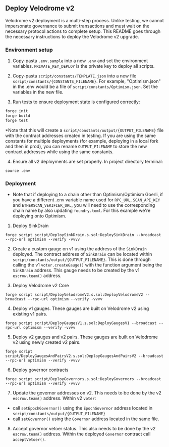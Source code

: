 ## Deploy Velodrome v2

Velodrome v2 deployment is a multi-step process.  Unlike testing, we cannot impersonate governance to submit transactions and must wait on the necessary protocol actions to complete setup.  This README goes through the necessary instructions to deploy the Velodrome v2 upgrade.

### Environment setup
1. Copy-pasta `.env.sample` into a new `.env` and set the environment variables. `PRIVATE_KEY_DEPLOY` is the private key to deploy all scripts.
2. Copy-pasta `script/constants/TEMPLATE.json` into a new file `script/constants/{CONSTANTS_FILENAME}`. For example, "Optimism.json" in the .env would be a file of `script/constants/Optimism.json`.  Set the variables in the new file.

3. Run tests to ensure deployment state is configured correctly:
```ml
forge init
forge build
forge test
```

*Note that this will create a `script/constants/output/{OUTPUT_FILENAME}` file with the contract addresses created in testing.  If you are using the same constants for multiple deployments (for example, deploying in a local fork and then in prod), you can rename `OUTPUT_FILENAME` to store the new contract addresses while using the same constants.

4. Ensure all v2 deployments are set properly. In project directory terminal:
```
source .env
```

### Deployment
- Note that if deploying to a chain other than Optimism/Optimism Goerli, if you have a different .env variable name used for `RPC_URL`, `SCAN_API_KEY` and `ETHERSCAN_VERIFIER_URL`, you will need to use the corresponding chain name by also updating `foundry.toml`.  For this example we're deploying onto Optimism.

1. Deploy SinkDrain
```
forge script script/DeploySinkDrain.s.sol:DeploySinkDrain --broadcast --rpc-url optimism --verify -vvvv
```

2. Create a custom gauge on v1 using the address of the `SinkDrain` deployed.  The contract address of `SinkDrain` can be located within `script/constants/output/{OUTPUT_FILENAME}`.  This is done through calling the v1 `voter.createGauge()` with the function argument being the `SinkDrain` address.  This gauge needs to be created by the v1 `escrow.team()` address.

3. Deploy Velodrome v2 Core
```
forge script script/DeployVelodromeV2.s.sol:DeployVelodromeV2 --broadcast --rpc-url optimism --verify -vvvv
```

4. Deploy v1 gauges.  These gauges are built on Velodrome v2 using existing v1 pairs.
```
forge script script/DeployGaugesV1.s.sol:DeployGaugesV1 --broadcast --rpc-url optimism --verify -vvvv
```

5. Deploy v2 gauges and v2 pairs.  These gauges are built on Velodrome v2 using newly created v2 pairs.
```
forge script script/DeployGaugesAndPairsV2.s.sol:DeployGaugesAndPairsV2 --broadcast --rpc-url optimism --verify -vvvv
```

6. Deploy governor contracts
```
forge script script/DeployGovernors.s.sol:DeployGovernors --broadcast --rpc-url optimism --verify -vvvv
```
7.  Update the governor addresses on v2.  This needs to be done by the v2 `escrow.team()` address.  Within v2 `voter`:
 - call `setEpochGovernor()` using the `EpochGovernor` address located in `script/constants/output/{OUTPUT_FILENAME}`
 - call `setGovernor()` using the `Governor` address located in the same file.

8. Accept governor vetoer status.  This also needs to be done by the v2 `escrow.team()` address.  Within the deployed `Governor` contract call `acceptVetoer()`.